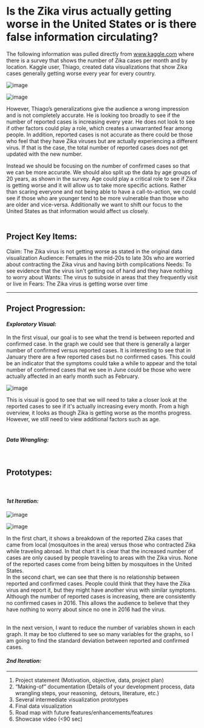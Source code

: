 # Is the Zika virus actually getting worse in the United States or is there false information circulating?

The following information was pulled directly from www.kaggle.com where there is a survey that shows the number of Zika cases per month and by location. Kaggle user, Thiago, created data visualizations that show Zika cases generally getting worse every year for every country. 

![image](https://user-images.githubusercontent.com/32119820/32259045-1cc542b8-be7b-11e7-9673-a2372a1d06d0.png)

![image](https://user-images.githubusercontent.com/32119820/32258671-1f45e044-be79-11e7-9222-a2d767fec4e9.png)

However, Thiago’s generalizations give the audience a wrong impression and is not completely accurate. He is looking too broadly to see if the number of reported cases is increasing every year. He does not look to see if other factors could play a role, which creates a unwarranted fear among people. In addition, reported cases is not accurate as there could be those who feel that they have Zika viruses but are actually experiencing a different virus. If that is the case, the total number of reported cases does not get updated with the new number. 
<br/>

Instead we should be focusing on the number of confirmed cases so that we can be more accurate. We should also split up the data by age groups of 20 years, as shown in the survey. Age could play a critical role to see if Zika is getting worse and it will allow us to take more specific actions. Rather than scaring everyone and not being able to have a call-to-action, we could see if those who are younger tend to be more vulnerable than those who are older and vice-versa. Additionally we want to shift our focus to the United States as that information would affect us closely. 
<br/><br/>

## Project Key Items:
Claim: The Zika virus is not getting worse as stated in the original data visualization
Audience: Females in the mid-20s to late 30s who are worried about contracting the Zika virus and having birth complications
Needs: To see evidence that the virus isn't getting out of hand and they have nothing to worry about
Wants: The virus to subside in areas that they frequently visit or live in
Fears: The Zika virus is getting worse over time

---------
## Project Progression:

#### <i>Exploratory Visual:</i>
In the first visual, our goal is to see what the trend is between reported and confirmed case. In the graph we could see that there is generally a larger number of confirmed versus reported cases. It is interesting to see that in January there are a few reported cases but no confirmed cases. This could be an indicator that the symptoms could take a while to appear and the total number of confirmed cases that we see in June could be those who were actually affected in an early month such as February.

![image](https://user-images.githubusercontent.com/32119820/32259122-8fea41b2-be7b-11e7-99e6-c27827b3fe3e.png)

This is visual is good to see that we will need to take a closer look at the reported cases to see if it's actually increasing every month. From a high overview, it looks as though Zika is getting worse as the months progress. However, we still need to view additional factors such as age.
<br/><br/>

#### <i>Data Wrangling:</i>

<br/>

## Prototypes:

<br/>

#### <i>1st Iteration:</i>

![image](https://user-images.githubusercontent.com/32119820/32427336-c90593e6-c274-11e7-81ab-0c47c7343ab8.png)

![image](https://user-images.githubusercontent.com/32119820/32427380-ec8d6d52-c274-11e7-9fd3-e053f7e6acdd.png)

In the first chart, it shows a breakdown of the reported Zika cases that came from local (mosquitoes in the area) versus those who contracted Zika while traveling abroad. In that chart it is clear that the increased number of cases are only caused by people traveling to areas with the Zika virus. None of the reported cases come from being bitten by mosquitoes in the United States.
<br/>
In the second chart, we can see that there is no relationship between reported and confirmed cases. People could think that they have the Zika virus and report it, but they might have another virus with similar symptoms. Although the number of reported cases is increasing, there are consistently no confirmed cases in 2016. This allows the audience to believe that they have nothing to worry about since no one in 2016 had the virus.
<br/><br/>

In the next version, I want to reduce the number of variables shown in each graph. It may be too cluttered to see so many variables for the graphs, so I am going to find the standard deviation between reported and confirmed cases.

#### <i>2nd Iteration:</i>

----------


1. Project statement (Motivation, objective, data, project plan)  
2. “Making-of” documentation (Details of your development process, data wrangling steps, your reasoning,  detours, literature, etc.)  
3. Several intermediate visualization prototypes  
4. Final data visualization  
5. Road map with future features/enhancements/features  
6. Showcase video (<90 sec)  

